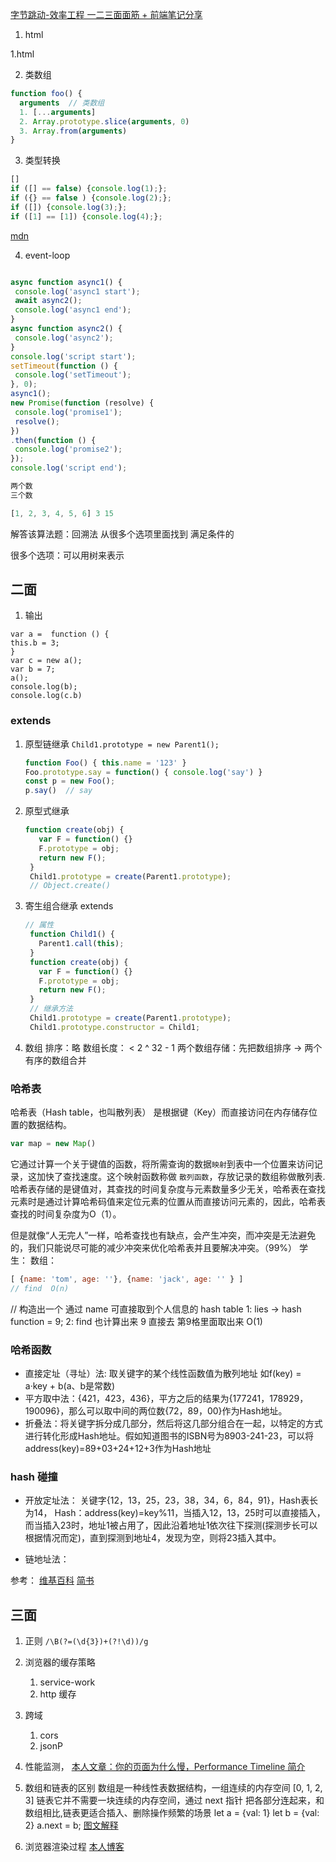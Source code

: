 [字节跳动-效率工程 一二三面面筋 + 前端笔记分享](https://www.nowcoder.com/discuss/337035)

1. html

1.html

2. 类数组
```js
function foo() {
  arguments  // 类数组
  1. [...arguments]
  2. Array.prototype.slice(arguments, 0)
  3. Array.from(arguments)
}
```


3. 类型转换

```js
[]
if ([] == false) {console.log(1);};
if ({} == false ) {console.log(2);};
if ([]) {console.log(3);};
if ([1] == [1]) {console.log(4);};
```
[mdn](https://developer.mozilla.org/zh-CN/docs/Web/JavaScript/Equality_comparisons_and_sameness)

4. event-loop

```js

async function async1() {
 console.log('async1 start');
 await async2();
 console.log('async1 end');
}
async function async2() {
 console.log('async2');
}
console.log('script start');
setTimeout(function () {
 console.log('setTimeout');
}, 0);
async1();
new Promise(function (resolve) {
 console.log('promise1');
 resolve();
})
.then(function () {
 console.log('promise2');
});
console.log('script end');
```



```js
两个数
三个数

[1, 2, 3, 4, 5, 6] 3 15 
```
解答该算法题：回溯法
从很多个选项里面找到 满足条件的

很多个选项：可以用树来表示


## 二面
1. 输出
```JS
var a =  function () {
this.b = 3;
}
var c = new a();
var b = 7;
a();
console.log(b);
console.log(c.b)
```

### extends
1. 原型链继承
   `Child1.prototype = new Parent1();`
   ```js
   function Foo() { this.name = '123' }
   Foo.prototype.say = function() { console.log('say') }
   const p = new Foo();
   p.say()  // say
   ```
2. 原型式继承
   ```js
   function create(obj) {
      var F = function() {}
      F.prototype = obj;
      return new F();
    }
    Child1.prototype = create(Parent1.prototype);
    // Object.create()
    ```
3. 寄生组合继承  extends
   ```js
   // 属性
    function Child1() {
      Parent1.call(this);
    }
    function create(obj) {
      var F = function() {}
      F.prototype = obj;
      return new F();
    }
    // 继承方法
    Child1.prototype = create(Parent1.prototype);
    Child1.prototype.constructor = Child1;
    ```

4. 数组
   排序：略
   数组长度： <  2 ^ 32 - 1
   两个数组存储：先把数组排序  -> 两个有序的数组合并

### 哈希表
哈希表（Hash table，也叫散列表）
是根据键（Key）而直接访问在内存储存位置的数据结构。
```js
var map = new Map()
```
它通过计算一个关于键值的函数，将所需查询的数据`映射`到表中一个位置来访问记录，这加快了查找速度。这个映射函数称做 `散列函数`，存放记录的数组称做散列表.
哈希表存储的是键值对，其查找的时间复杂度与元素数量多少无关，哈希表在查找元素时是通过计算哈希码值来定位元素的位置从而直接访问元素的，因此，哈希表查找的时间复杂度为O（1）。

但是就像“人无完人”一样，哈希查找也有缺点，会产生冲突，而冲突是无法避免的，我们只能说尽可能的减少冲突来优化哈希表并且要解决冲突。（99%）
学生：
数组：

```js
[ {name: 'tom', age: ''}, {name: 'jack', age: '' } ]
// find  O(n)
```

// 构造出一个 通过 name 可直接取到个人信息的 hash table
1: lies  -> hash function = 9;
2: find 也计算出来 9 直接去 第9格里面取出来   O(1)

### 哈希函数
 
- 直接定址（寻址）法: 取关键字的某个线性函数值为散列地址 如f(key) = a·key + b(a、b是常数)
- 平方取中法：{421，423，436}，平方之后的结果为{177241，178929，190096}，那么可以取中间的两位数{72，89，00}作为Hash地址。
- 折叠法：将关键字拆分成几部分，然后将这几部分组合在一起，以特定的方式进行转化形成Hash地址。假如知道图书的ISBN号为8903-241-23，可以将address(key)=89+03+24+12+3作为Hash地址




### hash 碰撞

- 开放定址法：
  关键字{12，13，25，23，38，34，6，84，91}，Hash表长为14，
  Hash：address(key)=key%11，当插入12，13，25时可以直接插入，而当插入23时，地址1被占用了，因此沿着地址1依次往下探测(探测步长可以根据情况而定)，直到探测到地址4，发现为空，则将23插入其中。

- 链地址法：
  
参考：
[维基百科](https://zh.wikipedia.org/wiki/%E5%93%88%E5%B8%8C%E8%A1%A8)
[简书](https://www.jianshu.com/p/de33dc676a3f)


## 三面
1. 正则
   `/\B(?=(\d{3})+(?!\d))/g`

2. 浏览器的缓存策略
   1. service-work
   2. http 缓存
3. 跨域
   1. cors
   2. jsonP
4. 性能监测，
   [本人文章：你的页面为什么慢，Performance Timeline 简介](https://juejin.im/post/5df3575751882512302db3d5#comment)

5. 数组和链表的区别
   数组是一种线性表数据结构，一组连续的内存空间
   [0, 1, 2, 3]
   链表它并不需要一块连续的内存空间，通过 next 指针 把各部分连起来，和数组相比,链表更适合插入、删除操作频繁的场景
   let a = {val: 1} let b = {val: 2}
   a.next = b;
   [图文解释](https://www.cnblogs.com/klyjb/p/11237361.html)
  
6. 浏览器渲染过程
   [本人博客](https://github.com/MengZhaoFly/blog/issues/26)




